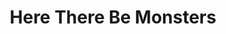 ---
layout: songs-full
title: Here There Be Monsters
short_name: here-there-be-monsters

song_name: Here There Be Monsters
song_description: Here There Be Monsters slithers in like a half-remembered nightmare from a crooked carnival—equal parts spectacle and warning. Twisted melodies sway on a tightrope above chaos, while the lyrics mutter folklore through a cracked megaphone. It’s the kind of song that feels like it’s watching you back, grinning through sharpened teeth and beckoning you just a little deeper into the woods.

spotify_id: 5PFBqSxHGE7R0hValZBg94
apple_music_link: https://music.apple.com/us/album/the-cryptozoologist-single/1704963980
youtube_link: https://youtu.be/94hfl62wlGY

lyrics: |-
    #### Verse 1
    Welcome, dear traveler, fearful, alone
    Although welcomes are meaningless, strange, and unknown
    In this terrible place. The look on your face
    Says you’re rather put off by this desolate waste

    The mothers and kids have abandoned their homes
    For the ivy is worming its way through the bones
    Of the fathers that fought and then came to not
    At betentacled limbs. Bemoan them with hymns that say

    #### Chorus
    Here there be monsters
    And there there, my dear, we all die
    And this town is a frightening place
    So watch your step and hold your breath
    Because here there be monsters

    #### Verse 2
    In the dark of the woods, by the light of the eyes
    Of the peekers that peek and the criers that cry
    Hear the claws of the clickers that clack on the trees
    To the quickening beat of your heart and your pleas

    They'll crack in your head and they’ll crawl in your mind
    And they'll pull out the sinew and sins that they find
    Twist them around like hideous crowns
    And wear them like robes, and nobody knows why, but

    #### Chorus

    #### Verse 3
    Why are you listening still to our song
    While these monsters advance in their devilish throng
    There's one at your toes that’s beginning to eat
    While you stand there quite foolishly tapping your feet

    High tail and run for it, straight through the morning
    Yea, that is the gist of this melodic warning:
    A horrible death does await if you stay
    So run away, far away, go away, by the way…

    #### Chorus

song_credits: |-
    Drum Recording: Matt Ebso, Cloverleaf Audio-Visual
    All Other Recording: Brian Reed, Ectophonic Groovulator
    Mix and Mastering Engineer: Jason Obergfoll
---
